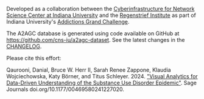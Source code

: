 Developed as a collaboration between the <a href="http://cns.iu.edu/" target="_blank">Cyberinfrastructure for Network Science Center at Indiana University</a> and the <a href="https://www.regenstrief.org/" target="_blank">Regenstrief Institute</a> as part of Indiana University's <a href="https://addictions.iu.edu/responding-to-crisis/grand-challenge.html" target="_blank">Addictions Grand Challenge</a>.

The A2AGC database is generated using code available on GitHub at <a href="https://github.com/cns-iu/a2agc-dataset" target="_blank">https://github.com/cns-iu/a2agc-dataset</a>. See the latest changes in the <a href="https://github.com/cns-iu/a2agc-dataset/blob/main/CHANGELOG.md" target="_blank">CHANGELOG</a>.

Please cite this effort:

Qaurooni, Danial, Bruce W. Herr II, Sarah Renee Zappone, Klaudia Wojciechowska, Katy Börner, and Titus Schleyer. 2024. <a href="https://journals.sagepub.com/doi/full/10.1177/00469580241227020" target="_blank">"Visual Analytics for Data-Driven Understanding of the Substance Use Disorder Epidemic"</a>. Sage Journals doi.org/10.1177/00469580241227020.
